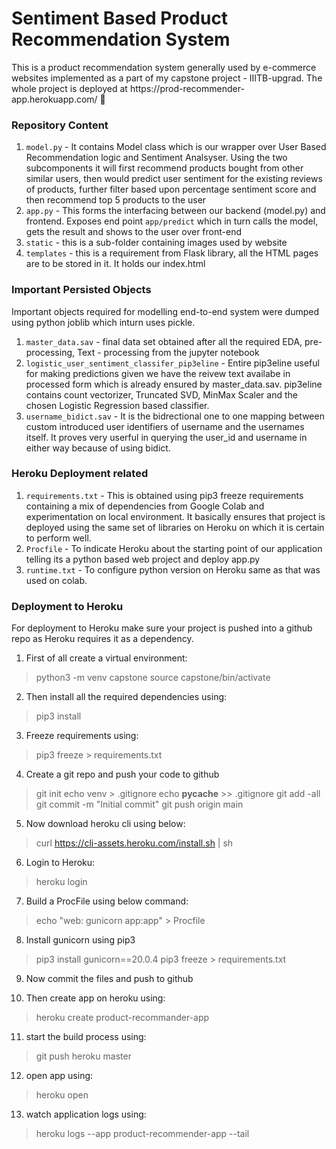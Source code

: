 # Sentiment Based Product Recommendation System
<p>
This is a product recommendation system generally used by e-commerce websites implemented as a part of my capstone project - IIITB-upgrad. The whole project is deployed at https://prod-recommender-app.herokuapp.com/   🙂
</p>

### Repository Content

1. `model.py` - It contains Model class which is our wrapper over User Based Recommendation logic and Sentiment Analsyser. Using the two subcomponents it will first recommend products bought from other similar users, then would predict user sentiment for the existing reviews of products, further filter based upon percentage sentiment score and then recommend top 5 products to the user
2. `app.py` - This forms the interfacing between our backend (model.py) and frontend. Exposes end point `app/predict` which in turn calls the model, gets the result and shows to the user over front-end
3. `static` - this is a sub-folder containing images used by website
4. `templates` - this is a requirement from Flask library, all the HTML pages are to be stored in it. It holds our index.html

### Important Persisted Objects

<p>
Important objects required for modelling end-to-end system were dumped using python joblib which inturn uses pickle.
</p>

1. `master_data.sav` - final data set obtained after all the required EDA, pre-processing, Text - processing from the jupyter notebook
2. `logistic_user_sentiment_classifer_pip3eline` - Entire pip3eline useful for making predictions given we have the reivew text availabe in processed form which is already ensured by master_data.sav. pip3eline contains count vectorizer, Truncated SVD, MinMax Scaler and the chosen Logistic Regression based classifier.
3. `username_bidict.sav` - It is the bidrectional one to one mapping between custom introduced user identifiers of username and the usernames itself. It proves very userful in querying the user_id and username in either way because of using bidict.

### Heroku Deployment related

1. `requirements.txt` - This is obtained using pip3 freeze requirements containing a mix of dependencies from Google Colab and experimentation on local environment. It basically ensures that project is deployed using the same set of libraries on Heroku on which it is certain to perform well.
2. `Procfile` - To indicate Heroku about the starting point of our application telling its a python based web project and deploy app.py
3. `runtime.txt` - To configure python version on Heroku same as that was used on colab.

### Deployment to Heroku

<p>
For deployment to Heroku make sure your project is pushed into a github repo as Heroku requires it as a dependency.
</p>

1. First of all create a virtual environment:
> python3 -m venv capstone
> source capstone/bin/activate

2. Then install all the required dependencies using:
> pip3 install <package-name>

3. Freeze requirements using:
> pip3 freeze > requirements.txt

4. Create a git repo and push your code to github 
 

> git init 
> echo venv > .gitignore
> echo __pycache__ >> .gitignore
> git add -all
> git commit -m "Initial commit"
> git push origin main

5. Now download heroku cli using below:
> curl https://cli-assets.heroku.com/install.sh | sh

6. Login to Heroku:
> heroku login

7. Build a ProcFile using below command:
> echo "web: gunicorn app:app" > Procfile

8. Install gunicorn using pip3
> pip3 install gunicorn==20.0.4
> pip3 freeze > requirements.txt

9. Now commit the files and push to github

10. Then create app on heroku using:
> heroku create product-recommander-app
   
11. start the build process using:
> git push heroku master

12. open app using:
> heroku open

13. watch application logs using:
> heroku logs --app product-recommender-app --tail
